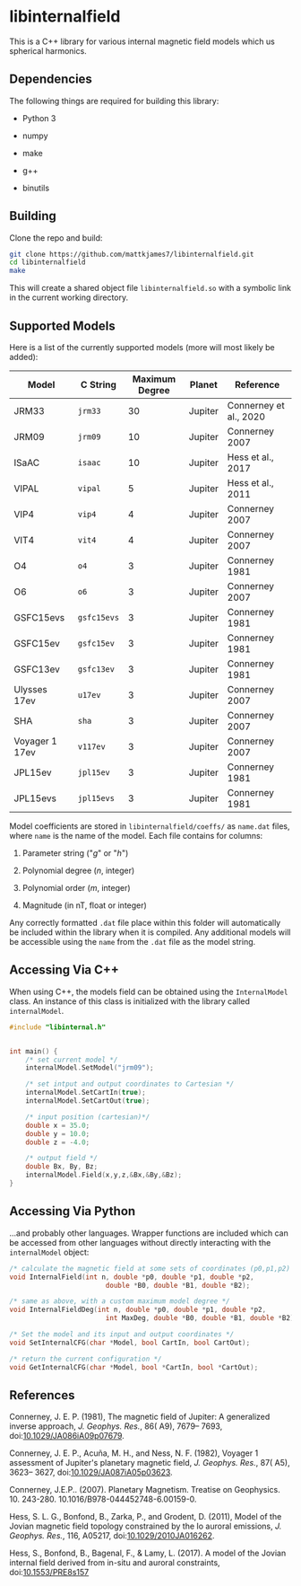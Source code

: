 # libinternalfield

This is a C++ library for various internal magnetic field models which us spherical harmonics.

## Dependencies

The following things are required for building this library:

- Python 3

- numpy

- make

- g++

- binutils

## Building

Clone the repo and build:

```bash
git clone https://github.com/mattkjames7/libinternalfield.git
cd libinternalfield
make
```

This will create a shared object file ```libinternalfield.so``` with a symbolic link in the current working directory.

## Supported Models

Here is a list of the currently supported models (more will most likely be added):

| Model          | C String    | Maximum Degree | Planet  | Reference              |
| -------------- | ----------- | -------------- | ------- | ---------------------- |
| JRM33          | `jrm33`     | 30             | Jupiter | Connerney et al., 2020 |
| JRM09          | `jrm09`     | 10             | Jupiter | Connerney 2007         |
| ISaAC          | `isaac`     | 10             | Jupiter | Hess et al., 2017      |
| VIPAL          | `vipal`     | 5              | Jupiter | Hess et al., 2011      |
| VIP4           | `vip4`      | 4              | Jupiter | Connerney 2007         |
| VIT4           | `vit4`      | 4              | Jupiter | Connerney 2007         |
| O4             | `o4`        | 3              | Jupiter | Connerney 1981         |
| O6             | `o6`        | 3              | Jupiter | Connerney 2007         |
| GSFC15evs      | `gsfc15evs` | 3              | Jupiter | Connerney 1981         |
| GSFC15ev       | `gsfc15ev`  | 3              | Jupiter | Connerney 1981         |
| GSFC13ev       | `gsfc13ev`  | 3              | Jupiter | Connerney 1981         |
| Ulysses 17ev   | `u17ev`     | 3              | Jupiter | Connerney 2007         |
| SHA            | `sha`       | 3              | Jupiter | Connerney 2007         |
| Voyager 1 17ev | `v117ev`    | 3              | Jupiter | Connerney 2007         |
| JPL15ev        | `jpl15ev`   | 3              | Jupiter | Connerney 1981         |
| JPL15evs       | `jpl15evs`  | 3              | Jupiter | Connerney 1981         |

Model coefficients are stored in `libinternalfield/coeffs/` as `name.dat` files, where `name` is the name of the model. Each file contains for columns: 

1. Parameter string ("*g*" or "*h*")

2. Polynomial degree (*n*, integer)

3. Polynomial order (*m*, integer)

4. Magnitude (in nT, float or integer)

Any correctly formatted `.dat` file place within this folder will automatically be included within the library when it is compiled. Any additional models will be accessible using the `name` from the `.dat` file as the model string.

## Accessing Via C++

When using C++, the models field can be obtained using the ```InternalModel``` class. An instance of this class is initialized with the library called `internalModel`.

```cpp
#include "libinternal.h"


int main() {
    /* set current model */
    internalModel.SetModel("jrm09");

    /* set intput and output coordinates to Cartesian */
    internalModel.SetCartIn(true);
    internalModel.SetCartOut(true);

    /* input position (cartesian)*/
    double x = 35.0;
    double y = 10.0;
    double z = -4.0;

    /* output field */
    double Bx, By, Bz;
    internalModel.Field(x,y,z,&Bx,&By,&Bz);    
}
```

## Accessing Via Python

...and probably other languages. Wrapper functions are included  which can be accessed from other languages without directly interacting with the `internalModel` object:

```cpp
/* calculate the magnetic field at some sets of coordinates (p0,p1,p2) */
void InternalField(int n, double *p0, double *p1, double *p2,
						double *B0, double *B1, double *B2);

/* same as above, with a custom maximum model degree */
void InternalFieldDeg(int n, double *p0, double *p1, double *p2,
						int MaxDeg, double *B0, double *B1, double *B2);

/* Set the model and its input and output coordinates */ 
void SetInternalCFG(char *Model, bool CartIn, bool CartOut);

/* return the current configuration */
void GetInternalCFG(char *Model, bool *CartIn, bool *CartOut);
```





## References

Connerney, J. E. P. (1981), The magnetic field of Jupiter: A generalized inverse approach, *J. Geophys. Res.*, 86( A9), 7679– 7693, doi:[10.1029/JA086iA09p07679](https://doi.org/10.1029/JA086iA09p07679 "Link to external resource: 10.1029/JA086iA09p07679").

Connerney, J. E. P., Acuña, M. H., and Ness, N. F. (1982), Voyager 1 assessment of Jupiter's planetary magnetic field, *J. Geophys. Res.*, 87( A5), 3623– 3627, doi:[10.1029/JA087iA05p03623](https://doi.org/10.1029/JA087iA05p03623 "Link to external resource: 10.1029/JA087iA05p03623").

Connerney, J.E.P.. (2007). Planetary Magnetism. Treatise on Geophysics. 10. 243-280. 10.1016/B978-044452748-6.00159-0. 

Hess, S. L. G., Bonfond, B., Zarka, P., and Grodent, D. (2011), Model of the Jovian magnetic field topology constrained by the Io auroral emissions, *J. Geophys. Res.*, 116, A05217, doi:[10.1029/2010JA016262](https://doi.org/10.1029/2010JA016262 "Link to external resource: 10.1029/2010JA016262").

Hess, S., Bonfond, B., Bagenal, F., & Lamy, L. (2017). A model of the Jovian internal field derived from in-situ and auroral constraints, doi:[10.1553/PRE8s157](https://doi.org/10.1553/PRE8s157)
